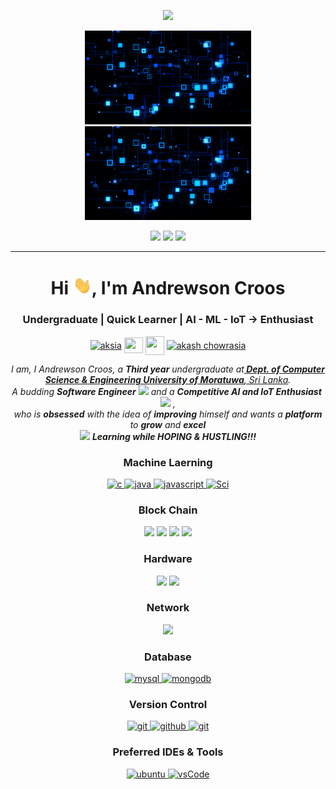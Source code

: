 <p align="center">
  <!img src="https://github.com/andrewson97/AnDrEwSoN97/blob/main/giphy.gif" height="150"/>
  <img src="https://github.com/thompsonemerson/thompsonemerson/raw/master/cover-thompson.png" height="200"/>
  <!img src="https://github.com/andrewson97/AnDrEwSoN97/blob/main/giphy.gif" height="150"/>
</p>
<p align="center">
  <img src="https://github.com/andrewson97/AnDrEwSoN97/blob/main/giphy.gif" height="150"/>
  <!img src="https://github.com/thompsonemerson/thompsonemerson/raw/master/cover-thompson.png" height="200"/>
  <img src="https://github.com/andrewson97/AnDrEwSoN97/blob/main/giphy.gif" height="150"/>
</p>
 <p align="center">
  <img src="https://img.shields.io/badge/Intrest-AI,%20    IoT,%20    ML-blue" />
  <img src="https://img.shields.io/badge/Lives-Colombo,Sri%20Lanka-purple" />
  <img src="https://img.shields.io/badge/Languages-English%20Tamil%20%26%20Sinhala-blueviolet" />
</p>
<hr>
<h1 align="center">Hi <img src="https://raw.githubusercontent.com/ABSphreak/ABSphreak/master/gifs/Hi.gif" width="30px">, I'm Andrewson Croos</h1>
<h3 align="center">Undergraduate | Quick Learner | AI - ML - IoT -> Enthusiast</h3>
<p align="center">
<a href="https://www.linkedin.com/in/andrewson-croos/" target="blank"><img align="center" src="https://image.flaticon.com/icons/png/128/174/174857.png" alt="aksia" height="29" /></a>
  <a href = "mailto: andrewson19970831@gmail.com"><img align="center" src="https://seeklogo.com/images/G/gmail-new-2020-logo-32DBE11BB4-seeklogo.com.png" height="25" width="30" /></a>
  <a href = "tel:+94-77-8905-336"><img align="center" src=https://img.icons8.com/color/48/000000/whatsapp--v1.png" height="30" width="30" /></a>
<a href="https://www.facebook.com/andrewson.croos.12/" target="blank"><img align="center" src="https://cdn.jsdelivr.net/npm/simple-icons@3.0.1/icons/facebook.svg" alt="akash chowrasia" height="30" width="40" /></a>

</p>
</p>



<p align="center">
  <em>
    I am, I Andrewson Croos, a <b>Third year</b> undergraduate at<a href="https://www.uom.lk/"><b> Dept. of Computer Science & Engineering </b> <a href="https://www.uom.lk/"> <b>University of Moratuwa</b>, Sri Lanka</a>. <br>
    A budding <b>Software Engineer</b> <img src="https://github.com/TheDudeThatCode/TheDudeThatCode/blob/master/Assets/Developer.gif" width="30px"> and a <b> Competitive AI and IoT Enthusiast</b>&nbsp;<img src="https://github.com/TheDudeThatCode/TheDudeThatCode/blob/master/Assets/Designer.gif" width="36px">&nbsp,<br>who is <b>obsessed</b>
    with the idea of <b>improving</b> himself and wants a <b>platform</b> to 
    <b>grow</b> and 
    <b>excel</b>
  </em> 
  <br>
  <img src="https://media.giphy.com/media/VgCDAzcKvsR6OM0uWg/giphy.gif" width="50" /> <b><i>Learning while HOPING & HUSTLING!!!</i></b>
</p>


<h3 align="center">Machine Laerning</h3>

<p align="center">
  <a href="" target="_blank"> 
    <img src="https://img.shields.io/badge/TensorFlow-FF6F00?style=for-the-badge&logo=tensorflow&logoColor=white"
      alt="c"/>
  </a>

  <a href="" target="_blank"> 
    <img src="https://img.shields.io/badge/Jupyter-F37626.svg?&style=for-the-badge&logo=Jupyter&logoColor=white" 
      alt="java"/> 
  </a>
  <a href="" target="_blank"> 
    <img src="https://img.shields.io/badge/Python-FFD43B?style=for-the-badge&logo=python&logoColor=white"
      alt="javascript"/> 
  </a>
 
   <a href="" target="_blank"> 
    <img src="https://img.shields.io/badge/Keras-D00000?style=for-the-badge&logo=Keras&logoColor=white"
      alt="Sci"/> 
  </a>

  </a>
</p>
    
<h3 align="center">Block Chain</h3>
<p align="center"> 
<img src="https://img.shields.io/badge/Ethereum-3C3C3D?style=for-the-badge&logo=Ethereum&logoColor=white">
<img src="https://i.ytimg.com/vi/G8bDhS24eds/maxresdefault.jpg" height= "30">
<img src="https://ethonfire.github.io/EthOnFire-Rinkeby/img/logo_rinkeby.png" height= "30">
 <img src ="https://static.vecteezy.com/system/resources/previews/002/473/294/non_2x/nft-symbol-non-fungible-token-icon-free-vector.jpg" height ="30"
</p>

<h3 align="center">Hardware</h3>
<p align="center"> 
<img src="https://e7.pngegg.com/pngimages/267/598/png-clipart-raspberry-pi-computer-icons-secure-digital-noobs-raspberry-computer-computer-program-thumbnail.png" height ="29">
<img src="https://logowik.com/content/uploads/images/arduino5804.jpg" height ="29">
</p>
    
<h3 align="center">Network</h3>
<p align="center"> 
<img src="https://www.libelium.com/wp-content/uploads/2019/11/lorawan.png" height = "29" >
 
</p>
<h3 align="center">Database</h3>
<p align="center">
  </a>
    <a href="" target="_blank"> 
    <img src="https://img.shields.io/badge/MySQL-00000F?style=for-the-badge&logo=mysql&logoColor=white"
      alt="mysql"/> 
  </a>
  <a href="https://www.sqlite.org/index.html" target="_blank"> 
    <img src="https://img.shields.io/badge/SQLite-07405E?style=for-the-badge&logo=sqlite&logoColor=white"
      alt="mongodb"/> 
  </a> 
</p>
    
<h3 align="center">Version Control</h3>
<p align="center">
  <a href="https://git-scm.com/" target="_blank">
    <img src="https://img.shields.io/badge/git-F05032.svg?style=for-the-badge&logo=git&logoColor=white"
      alt="git"/>
  </a>
  <a href="https://github.com/sanjeepan23" target="_blank">
    <img src="https://img.shields.io/badge/github-181717.svg?style=for-the-badge&logo=github&logoColor=white" alt="github" />
  </a>
  <a href="https://gitlab.com/sanjeepan" target="_blank">
    <img src="https://img.shields.io/badge/gitlab-181717.svg?style=for-the-badge&logo=gitlab&logoColor=white"
      alt="git"/>
  </a>
    <!-- <a href="https://www.docker.com/" target="_blank">
    <img src="https://img.shields.io/badge/docker-2496ED.svg?style=for-the-badge&logo=docker&logoColor=white"
      alt="docker"/>
  </a>
  <a href="https://www.jenkins.io" target="_blank"> 
    <img src="https://img.shields.io/badge/jenkins-D24939.svg?style=for-the-badge&logo=jenkins&logoColor=white" alt="jenkins"/> 
  </a> -->
</p>
    
<h3 align="center">Preferred IDEs  & Tools </h3>
<p align="center"> 
   <a href="https://ubuntu.com/" target="_blank"> 
    <img src="https://img.shields.io/badge/ubuntu-E95420.svg?style=for-the-badge&logo=ubuntu&logoColor=white" alt="ubuntu"/>
  </a>
  <a href="https://code.visualstudio.com/" target="_blank">
    <img src="https://img.shields.io/badge/vscode-007ACC.svg?style=for-the-badge&logo=visualstudiocode&logoColor=white" alt="vsCode"/> 
  </a>
 
</p>
    
    
